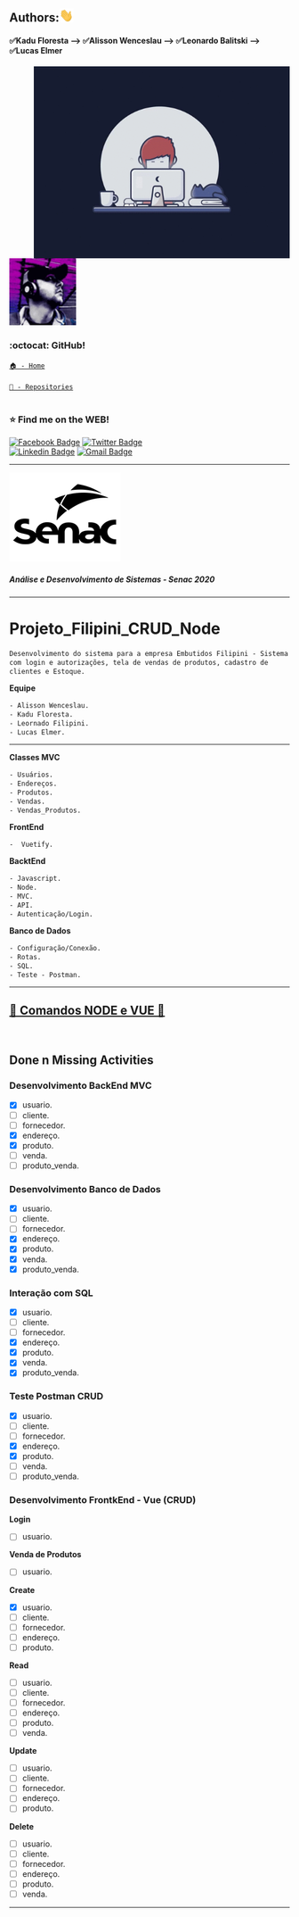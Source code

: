 <h2> Authors:<img src="https://github.com/KaduFloresta/KaduFloresta/blob/main/img/Hi.gif?raw=true" width="25"></h2>
<h4> ✅Kadu Floresta --> ✅Alisson Wenceslau --> ✅Leonardo Balitski --> ✅Lucas Elmer</h4>
<img align="right" alt="GIF" src="https://github.com/KaduFloresta/KaduFloresta/blob/main/img/gif2.gif?raw=true" width="460";/>

<a href="https://www.linkedin.com/in/kadufloresta/">
 <img src="https://github.com/KaduFloresta/KaduFloresta/blob/main/img/profile.gif?raw=true" width="120px; alt=""/></b></a>  
 <br>
 
<h3>:octocat: GitHub!</h3>
 <code><a href="https://github.com/KaduFloresta" title="HomeGit">🏠 - Home</a><br></code><br>
 <code><a href="https://github.com/KaduFloresta?tab=repositories" title="RepoGit">📂 - Repositories</a><br></code>
 
<br>

<h3>⭐ Find me on the WEB!</h3>

[![Facebook Badge](https://img.shields.io/badge/-Kadu_Floresta-lightblue?style=flat-square&logo=Facebook&logoColor=white&link=https://www.facebook.com/kadu.floresta)](https://www.facebook.com/kadu.floresta)
[![Twitter Badge](https://img.shields.io/badge/-@kadu_kururu-1ca0f1?style=flat-square&labelColor=1ca0f1&logo=twitter&logoColor=white&link=https://twitter.com/kadu_kururu)](https://twitter.com/kadu_kururu)
<br>
[![Linkedin Badge](https://img.shields.io/badge/-Kadu_Floresta-blue?style=flat-square&logo=Linkedin&logoColor=white&link=https://www.linkedin.com/in/kadufloresta/)](https://www.linkedin.com/in/kadufloresta/)
[![Gmail Badge](https://img.shields.io/badge/-cefloresta1@gmail.com-c14438?style=flat-square&logo=Gmail&logoColor=white&link=mailto:cefloresta1@gmail.com)](mailto:cefloresta1@gmail.com)

<hr>
<a href="https://portal.sc.senac.br/portal/site/descontos-e-bolsas/senac-joinville"><img src="https://github.com/KaduFloresta/JavaScript_WebSite/raw/master/img/senac.png" alt="drawing" width="200"/></a><h5>Análise e Desenvolvimento de Sistemas - Senac 2020</h5> 

---

# Projeto_Filipini_CRUD_Node
```
Desenvolvimento do sistema para a empresa Embutidos Filipini - Sistema com login e autorizações, tela de vendas de produtos, cadastro de clientes e Estoque.
```

**Equipe**
```
- Alisson Wenceslau.
- Kadu Floresta.
- Leornado Filipini.
- Lucas Elmer.
```
---

**Classes MVC**
```
- Usuários.
- Endereços.
- Produtos.
- Vendas.
- Vendas_Produtos.
```
**FrontEnd**
```
-  Vuetify.
```

**BacktEnd**
```
- Javascript.
- Node.
- MVC.
- API.
- Autenticação/Login.
```

**Banco de Dados**
```
- Configuração/Conexão.
- Rotas.
- SQL.
- Teste - Postman.
```
  
---
<h2><a href="https://github.com/KaduFloresta/Projeto_Filipini_CRUD_Node/blob/main/SistemaFilipini/frontend/db_filipini/comandos.md" title="Comandos">🐛 Comandos NODE e VUE 🐛</a><br></h2><br>

## Done n Missing Activities

### Desenvolvimento BackEnd MVC
- [X] usuario.
- [ ] cliente.
- [ ] fornecedor.
- [X] endereço.
- [X] produto.
- [ ] venda.
- [ ] produto_venda.

### Desenvolvimento Banco de Dados
- [X] usuario.
- [ ] cliente.
- [ ] fornecedor.
- [X] endereço.
- [X] produto.
- [X] venda.
- [X] produto_venda.
  
### Interação com SQL
- [X] usuario.
- [ ] cliente.
- [ ] fornecedor.
- [X] endereço.
- [X] produto.
- [X] venda.
- [X] produto_venda.

### Teste Postman CRUD
- [X] usuario.
- [ ] cliente.
- [ ] fornecedor.
- [X] endereço.
- [X] produto.
- [ ] venda.
- [ ] produto_venda.

### Desenvolvimento FrontkEnd - Vue (CRUD)
**Login**
- [ ] usuario.

**Venda de Produtos**
- [ ] usuario.

**Create**
- [X] usuario.
- [ ] cliente.
- [ ] fornecedor.
- [ ] endereço.
- [ ] produto.

**Read**
- [ ] usuario.
- [ ] cliente.
- [ ] fornecedor.
- [ ] endereço.
- [ ] produto.
- [ ] venda.

**Update**
- [ ] usuario.
- [ ] cliente.
- [ ] fornecedor.
- [ ] endereço.
- [ ] produto.

**Delete**
- [ ] usuario.
- [ ] cliente.
- [ ] fornecedor.
- [ ] endereço.
- [ ] produto.
- [ ] venda.

---
